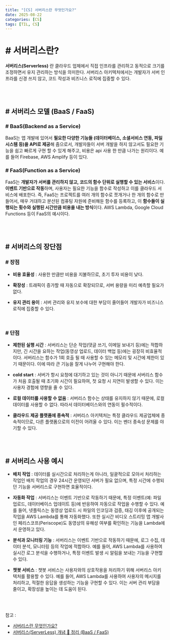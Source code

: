 ```yaml
---
title: "[CS] 서버리스란 무엇인가요?"
date: 2025-08-22
categories: [CS]
tags: [TIL, CS]
---
```



# # 서버리스란?

**서버리스(Serverless)** 란 클라우드 업체에서 직접 인프라를 관리하고 동적으로 크기를 조정하면서 유지 관리하는 방식을 의미한다. 서버리스 아키텍처에서는 개발자가 서버 인프라를 신경 쓰지 않고, 코드 작성과 비즈니스 로직에 집중할 수 있다.

<br /><br />

## # 서버리스 모델 (BaaS / FaaS)

### # BaaS(Backend as a Service)

BaaS는 앱 개발에 있어서 **필요한 다양한 기능들 (데이터베이스, 소셜서비스 연동, 파일시스템 등)을 API로 제공**해 줌으로서, 개발자들이 서버 개발을 하지 않고서도 필요한 기능을 쉽고 빠르게 구현 할 수 있게 해주고, 비용은 api 사용 한 만큼 나가는 원리이다. 예를 들어 Firebase, AWS Amplify 등이 있다.
<br />

### # FaaS(Function as a Service)

FaaS는 **개발자가 서버를 관리하지 않고, 코드의 함수 단위로 실행할 수 있는 서비스**이다. **이벤트 기반으로 작동**하며, 사용자는 필요한 기능을 함수로 작성하고 이를 클라우드 서비스에 배포한다. 즉, FaaS는 프로젝트를 여러 개의 함수로 쪼개거나 한 개의 함수로 만들어서, 매우 거대하고 분산된 컴퓨팅 자원에 준비해둔 함수를 등록하고, 이 **함수들이 실행되는 횟수와 실행된 시간만큼 비용을 내는 방식**이다. AWS Lambda, Google Cloud Functions 등이 FaaS의 예시이다.

<br /><br />

## # 서버리스의 장단점

### # 장점
- **비용 효율성** : 사용한 만큼만 비용을 지불하므로, 초기 투자 비용이 낮다.

- **확장성** : 트래픽이 증가할 때 자동으로 확장되므로, 서버 용량을 미리 예측할 필요가 없다.

- **유지 관리 용이** : 서버 관리와 유지 보수에 대한 부담이 줄어들어 개발자가 비즈니스 로직에 집중할 수 있다.

<br />

### # 단점

- **제한된 실행 시간** : 서버리스는 단순 작업(댓글 쓰기, 이메일 보내기 등)에는 적합하지만, 긴 시간을 요하는 작업(동영상 업로드, 데이터 백업 등)에는 굉장히 비효율적이다.
서버리스는 함수가 1회 호출 될 때 사용할 수 있는 메모리 및 시간에 제한이 있기 때문이다. 이에 따라 큰 기능을 잘게 나누어 구현해야 한다.

- **cold start** : 서버가 항시 요청에 대기하고 있는 것이 아니기 때문에 서버리스 함수가 처음 호출될 때 초기화 시간이 필요하여, 첫 요청 시 지연이 발생할 수 있다. 이는 사용자 경험에 영향을 줄 수 있다.

- **로컬 데이터를 사용할 수 없음** : 서버리스 함수는 상태를 유지하지 않기 때문에, 로컬 데이터를 사용할 수 없다. 따라서 데이터베이스와의 연동이 필수적이다.

- **클라우드 제공 플랫폼에 종속적** : 서버리스 아키텍처는 특정 클라우드 제공업체에 종속적이므로, 다른 플랫폼으로의 이전이 어려울 수 있다. 이는 벤더 종속성 문제를 야기할 수 있다.

<br /><br />

## # 서버리스 사용 예시

- **배치 작업** : 데이터를 실시간으로 처리하는게 아니라, 일괄적으로 모아서 처리하는 작업인 배치 작업의 경우 24시간 운영되던 서버가 필요 없으며, 특정 시간에 수행되던 기능을 서버리스로 구현하면 효율적이다.

- **자동화 작업** : 서버리스는 이벤트 기반으로 작동하기 때문에, 특정 이벤트(예: 파일 업로드, 데이터베이스 업데이트 등)에 반응하여 자동으로 작업을 수행할 수 있다. 예를 들어, 넷플릭스는 동영상 업로드 시 파일의 인코딩과 검증, 태깅 이후에 공개되는 작업을 AWS Lambda를 통해 자동화했다. 또한
실시간 비디오 스트리밍 앱 개발사인 페리스코프(Periscope)도 동영상의 유해성 여부를 확인하는 기능을 Lambda에서 운영하고 있다.

- **분석과 모니터링 기능** : 서버리스는 이벤트 기반으로 작동하기 때문에, 로그 수집, 데이터 분석, 모니터링 등의 작업에 적합하다. 예를 들어, AWS Lambda를 사용하여 실시간 로그 분석을 수행하거나, 특정 이벤트 발생 시 알림을 보내는 기능을 구현할 수 있다.

- **챗봇 서비스** : 챗봇 서비스는 사용자와의 상호작용을 처리하기 위해 서버리스 아키텍처를 활용할 수 있다. 예를 들어, AWS Lambda를 사용하여 사용자의 메시지를 처리하고, 적절한 응답을 생성하는 기능을 구현할 수 있다. 이는 서버 관리 부담을 줄이고, 확장성을 높이는 데 도움이 된다.

<br /><br />

참고 : 
- [서버리스란 무엇인가요?](https://www.maeil-mail.kr/question/260)
- [서버리스(ServerLess) 개념 💯 정리 (BaaS / FaaS)](https://inpa.tistory.com/entry/WEB-%F0%9F%8C%90-%EC%84%9C%EB%B2%84%EB%A6%AC%EC%8A%A4ServerLess-%EA%B0%9C%EB%85%90-%F0%9F%92%AF-%EC%B4%9D%EC%A0%95%EB%A6%AC-BaaS-FaaS)